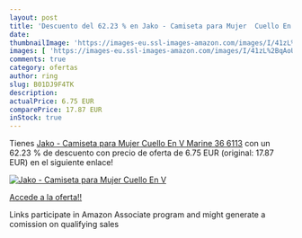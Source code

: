 ```yaml
---
layout: post
title: 'Descuento del 62.23 % en Jako - Camiseta para Mujer  Cuello En V '
date: 
thumbnailImage: 'https://images-eu.ssl-images-amazon.com/images/I/41zL%2BqAoUDL._SL200_.jpg'
images: [ 'https://images-eu.ssl-images-amazon.com/images/I/41zL%2BqAoUDL._SL200_.jpg' ]
comments: true
category: ofertas
author: ring
slug: B01DJ9F4TK
description:
actualPrice: 6.75 EUR
comparePrice: 17.87 EUR
inStock: true
---
```


Tienes [Jako - Camiseta para Mujer  Cuello En V  Marine  36  6113](https://www.amazon.es/dp/B01DJ9F4TK/?tag=tolees-21) con un 62.23 % de descuento con precio de oferta de 6.75 EUR (original: 17.87 EUR) en el siguiente enlace!

[![Jako - Camiseta para Mujer  Cuello En V ](https://images-eu.ssl-images-amazon.com/images/I/41zL%2BqAoUDL._SL200_.jpg)](https://www.amazon.es/dp/B01DJ9F4TK/?tag=tolees-21)

[Accede a la oferta!!](https://www.amazon.es/dp/B01DJ9F4TK/?tag=tolees-21)

Links participate in Amazon Associate program and might generate a comission on qualifying sales


